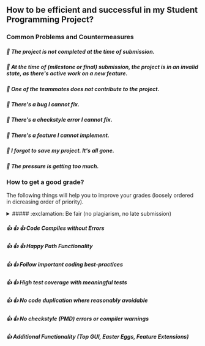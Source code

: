 ## How to be efficient and successful in my Student Programming Project?


### Common Problems and Countermeasures

##### :hankey: The project is not completed at the time of submission.

##### :hankey: At the time of (milestone or final) submission, the project is in an invalid state, as there's active work on a new feature.

##### :hankey: One of the teammates does not contribute to the project.

##### :hankey: There's a bug I cannot fix.

##### :hankey: There's a checkstyle error I cannot fix.
 
##### :hankey: There's a feature I cannot implement.

##### :hankey: I forgot to save my project. It's all gone.

##### :hankey: The pressure is getting too much. 



### How to get a good grade?
The following things will help you to improve your grades (loosely ordered in dicreasing order of priority).

<details>
 <summary>
    ##### :exclamation: Be fair (no plagiarism, no late submission)
 </summary>
 ...this is hidden, collapsable content...
</details>


##### :+1: :+1: :+1: Code Compiles without Errors

##### :+1: :+1: :+1: Happy Path Functionality

##### :+1: :+1: Follow important coding best-practices

##### :+1: :+1: High test coverage with meaningful tests

##### :+1: :+1: No code duplication where reasonably avoidable

##### :+1: :+1: No checkstyle (PMD) errors or compiler warnings

##### :+1: Additional Functionality (Top GUI, Easter Eggs, Feature Extensions)





